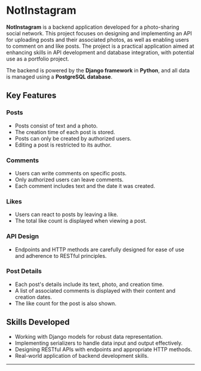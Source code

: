 # NotInstagram

**NotInstagram** is a backend application developed for a photo-sharing social network. This project focuses on designing and implementing an API for uploading posts and their associated photos, as well as enabling users to comment on and like posts. The project is a practical application aimed at enhancing skills in API development and database integration, with potential use as a portfolio project.

The backend is powered by the **Django framework** in **Python**, and all data is managed using a **PostgreSQL database**.

## Key Features

### Posts
- Posts consist of text and a photo.
- The creation time of each post is stored.
- Posts can only be created by authorized users.
- Editing a post is restricted to its author.

### Comments
- Users can write comments on specific posts.
- Only authorized users can leave comments.
- Each comment includes text and the date it was created.

### Likes
- Users can react to posts by leaving a like.
- The total like count is displayed when viewing a post.

### API Design
- Endpoints and HTTP methods are carefully designed for ease of use and adherence to RESTful principles.

### Post Details
- Each post's details include its text, photo, and creation time.
- A list of associated comments is displayed with their content and creation dates.
- The like count for the post is also shown.

## Skills Developed
- Working with Django models for robust data representation.
- Implementing serializers to handle data input and output effectively.
- Designing RESTful APIs with endpoints and appropriate HTTP methods.
- Real-world application of backend development skills.

---
